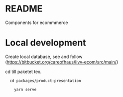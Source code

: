 # README #

Components for ecommmerce


# Local development

Create local database, see and follow (https://bitbucket.org/careofhaus/livv-ecom/src/main/)

cd till paketet tex.
```
  cd packages/product-presentation
```

```
    yarn serve
```
